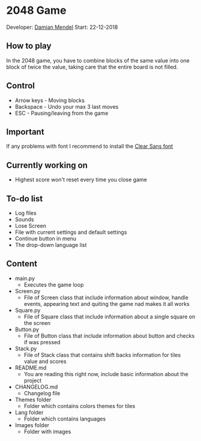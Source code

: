 # 2048 Game
Developer: [Damian Mendel](https://github.com/MendelDamian)
Start: 22-12-2018
## How to play
In the 2048 game, you have to combine blocks of the same value into one block of twice the value, taking care that the entire board is not filled.

## Control
- Arrow keys - Moving blocks
- Backspace - Undo your max 3 last moves
- ESC - Pausing/leaving from the game

## Important
If any problems with font I recommend to install the [Clear Sans font](https://01.org/clear-sans)

## Currently working on
- Highest score won't reset every time you close game

## To-do list
- Log files
- Sounds
- Lose Screen
- File with current settings and default settings
- Continue button in menu
- The drop-down language list

## Content
- main.py
  - Executes the game loop
- Screen.py
  - File of Screen class that include information about window, handle events, appearing text and quiting the game nad makes it all works
- Square.py
  - File of Square class that include information about a single square on the screen
- Button.py
  - File of Button class that include information about button and checks if was pressed
- Stack.py
  - File of Stack class that contains shift backs information for tiles value and scores
- README.md
  - You are reading this right now, include basic information about the project
- CHANGELOG.md
  - Changelog file
- Themes folder
  - Folder which contains colors themes for tiles
- Lang folder
  - Folder which contains languages
- Images folder
  - Folder with images
